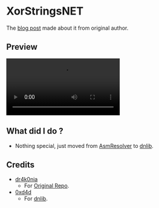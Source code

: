 # XorStringsNET

The [blog post](https://dr4k0nia.github.io/dotnet/coding/2022/10/15/Encrypting-Strings-In-NET.html) made about it from original author.

## Preview

![](https://i.imgur.com/xTkVj0h.mp4)

## What did I do ?
- Nothing special, just moved from [AsmResolver](https://github.com/Washi1337/AsmResolver) to [dnlib](https://github.com/0xd4d/dnlib).

## Credits

- [dr4k0nia](https://github.com/dr4k0nia)
  - For [Original Repo](https://github.com/dr4k0nia/XorStringsNET).
- [0xd4d](https://github.com/0xd4d)
  - For [dnlib](https://github.com/0xd4d/dnlib).
